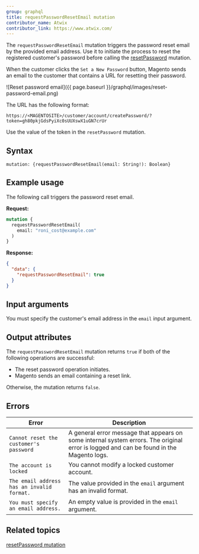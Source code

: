 ```yaml
---
group: graphql
title: requestPasswordResetEmail mutation
contributor_name: Atwix
contributor_link: https://www.atwix.com/
---
```


The `requestPasswordResetEmail` mutation triggers the password reset email by the provided email address. Use it to initiate the process to reset the registered customer's password before calling the [resetPassword]({{page.baseurl}}/graphql/mutations/reset-password.html) mutation.

When the customer clicks the `Set a New Password` button, Magento sends an email to the customer that contains a URL for resetting their password.

![Reset password email]({{ page.baseurl }}/graphql/images/reset-password-email.png)

The URL has the following format:

```text
https://<MAGENTOSITE>/customer/account/createPassword/?token=gh80pkjGdsPyiXc0sUUXswX1uGN7crUr
```

Use the value of the token in the `resetPassword` mutation.

## Syntax

`mutation: {requestPasswordResetEmail(email: String!): Boolean}`

## Example usage

The following call triggers the password reset email.

**Request:**

```graphql
mutation {
  requestPasswordResetEmail(
    email: "roni_cost@example.com"
  )
}
```

**Response:**

```json
{
  "data": {
    "requestPasswordResetEmail": true
  }
}
```

## Input arguments

You must specify the customer's email address in the `email` input argument.

## Output attributes

The `requestPasswordResetEmail` mutation returns `true` if both of the following operations are successful:

-  The reset password operation initiates.
-  Magento sends an email containing a reset link.

Otherwise, the mutation returns `false`.

## Errors

Error | Description
--- | ---
`Cannot reset the customer's password` | A general error message that appears on some internal system errors. The original error is logged and can be found in the Magento logs.
`The account is locked` | You cannot modify a locked customer account.
`The email address has an invalid format.` | The value provided in the `email` argument has an invalid format.
`You must specify an email address.` | An empty value is provided in the `email` argument.

## Related topics

[resetPassword mutation]({{page.baseurl}}/graphql/mutations/reset-password.html)
